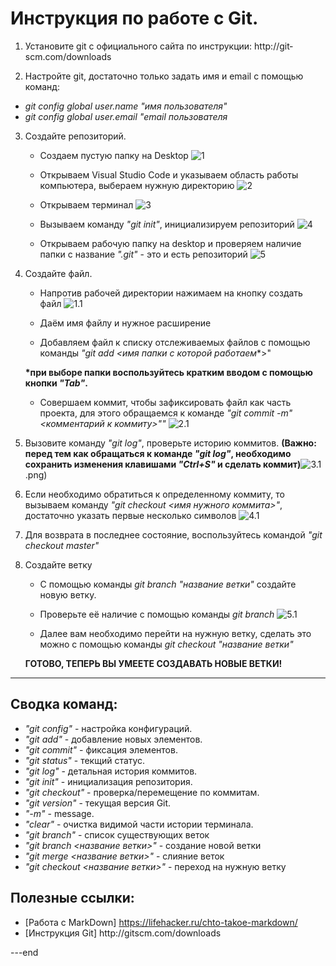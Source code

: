 # **Инструкция по работе с Git.**

1. Установите git с официального сайта по инструкции: http://git­scm.com/downloads

2. Настройте git, достаточно только задать имя и email с помощью команд: 
- *git config ­­global user.name "имя пользователя"* 
- *git config ­­global user.email "email пользователя*

3. Создайте репозиторий.
   - Создаем пустую папку на Desktop ![1](№1.png)

   - Открываем Visual Studio Code и указываем область работы компьютера, выбераем нужную директорию ![2](№2.png)

   - Открываем терминал ![3](№3.png) 

   - Вызываем команду *"git init"*, инициализируем репозиторий ![4](№4.png)

   - Открываем рабочую папку на desktop и проверяем наличие папки с название *".git"* - это и есть репозиторий ![5](№5.png)

4. Создайте файл.
   - Напротив рабочей директории нажимаем на кнопку создать файл ![1.1](№1(файл).png)

   - Даём имя файлу и нужное расширение

   - Добавляем файл  к списку отслеживаемых файлов с помощью команды *"git add <имя папки с которой работаем*\*>" 
   
   **\*при выборе папки воспользуйтесь кратким вводом с помощью кнопки *"Tab"*.**

   - Совершаем коммит, чтобы зафиксировать файл как часть проекта, для этого обращаемся к команде *"git commit -m"<комментарий к коммиту>""* ![2.1](№2(файл).png)

5. Вызовите команду *"git log"*, проверьте историю коммитов.
**(Важно: перед тем как обращаться к команде *"git log"*, необходимо сохранить изменения клавишами *"Ctrl+S"* и сделать коммит)**![3.1](№3гитлог.png).png)

6. Если необходимо обратиться к определенному коммиту, то вызываем команду *"git checkout <имя нужного коммита>"*, достаточно указать первые несколько символов ![4.1](1гитчекаут.png)

7. Для возврата в последнее состояние, воспользуйтесь командой *"git checkout master"*

8. Создайте ветку
   * С помощью команды *git branch "название ветки"* создайте новую ветку.

   * Проверьте её наличие с помощью команды *git branch* ![5.1](GitBranch1.png)

   * Далее вам необходимо перейти на нужную ветку, сделать это можно с помощью команды *git checkout "название ветки"*
   
    **ГОТОВО, ТЕПЕРЬ ВЫ УМЕЕТЕ СОЗДАВАТЬ НОВЫЕ ВЕТКИ!**
____

## Сводка команд:
- *"git config"* - настройка конфигураций.
- *"git add"* - добавление новых элементов.
- *"git commit"* - фиксация элементов.
- *"git status"* - текщий статус.
- *"git log"* - детальная история коммитов.
- *"git init"* - инициализация репозитория.
- *"git checkout"* - проверка/перемещение по коммитам.
- *"git version"* - текущая версия Git.
- *"-m"* - message.
- *"clear"* - очистка видимой части истории терминала.
- *"git branch"* - список существующих веток
- *"git branch <название ветки>"* - создание новой ветки
- *"git merge <название ветки>"* - слияние веток
- *"git checkout <название ветки>"* - переход на нужную ветку

## Полезные ссылки:
* [Работа с MarkDown] https://lifehacker.ru/chto-takoe-markdown/
* [Инструкция Git] http://git­scm.com/downloads 


---end
